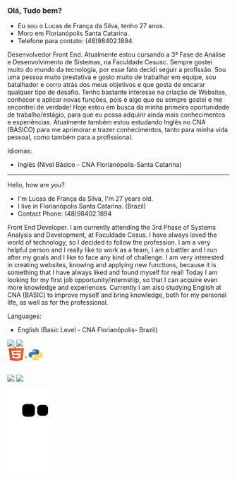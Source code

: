 ### Olá, Tudo bem?

* Eu sou o Lucas de França da Silva, tenho 27 anos.
* Moro em Florianópolis Santa Catarina.
* Telefone para contato: (48)98402.1894

Desenvolvedor Front End.
Atualmente estou cursando a 3ª Fase de Análise e Desenvolvimento de Sistemas, na Faculdade Cesusc. Sempre gostei muito do mundo da tecnologia, por esse fato decidi seguir a profissão.
Sou uma pessoa muito prestativa e gosto muito de trabalhar em equipe, sou batalhador e corro atrás dos meus objetivos e que gosta de encarar qualquer tipo de desafio. 
Tenho bastante interesse na criação de Websites, conhecer e aplicar novas funções, pois é algo que eu sempre gostei e me encontrei de verdade!
Hoje estou em busca da minha primeira oportunidade de trabalho/estágio, para que eu possa adquirir ainda mais conhecimentos e experiências. 
Atualmente também estou estudando Inglês no CNA (BÁSICO) para me aprimorar e trazer conhecimentos, tanto para minha vida pessoal, como também para a profissional.

 Idiomas: 

- Inglês (Nível Básico - CNA Florianópolis-Santa Catarina)

---------

Hello, how are you?

* I'm Lucas de França da Silva, I'm 27 years old.
* I live in Florianópolis Santa Catarina. (Brazil)
* Contact Phone: (48)98402.1894

Front End Developer.
I am currently attending the 3rd Phase of Systems Analysis and Development, at Faculdade Cesus. I have always loved the world of technology, so I decided to follow the profession.
I am a very helpful person and I really like to work as a team, I am a battler and I run after my goals and I like to face any kind of challenge.
I am very interested in creating websites, knowing and applying new functions, because it is something that I have always liked and found myself for real!
Today I am looking for my first job opportunity/internship, so that I can acquire even more knowledge and experiences. 
Currently I am also studying English at CNA (BASIC) to improve myself and bring knowledge, both for my personal life, as well as for the professional.

Languages: 

- English (Basic Level - CNA Florianópolis- Brazil)





<div>
  <a href="https://beacons.al/lucas-fra1508>">
  <img height="180em" src="https://github-readme-stats.vercel.app/api?username=lucas-fra1508&show_icons=false&theme=darkclude_all_commits=true&count_private=true"/>
  <img height="180em" src="https://github-readme-stats.vercel.app/api/top-langs/?username=lucas-fra1508act&langs_count=7&theme=dark
</div>
                           
<div style="display: inline_block"><br> 
  <img align="center" alt="Rafa-HTML" height="30" width="40" src="https://raw.githubusercontent.com/devicons/devicon/master/icons/html5/html5-original.svg">
  <img align="center" alt="Rafa-Python" height="30" width="40" src="https://raw.githubusercontent.com/devicons/devicon/master/icons/python/python-original.svg">


  
  ##
  
 <div>
   <a href="https://instagram.com/lucas_fra23" target="_blank"><img src="https://img.shields.io/badge/-Instagram-%23E4405F?style=for-the-badge&logo=instagram&logoColor=white" target="_blank"></a>
   <a href="https://www.linkedin.com/in/lucasfrança95" target="_blank"><img src="https://img.shields.io/badge/-LinkedIn-%230077B5?style=for-the-badge&logo=linkedin&logoColor=white" target="_blank"></a>
 
 ![Snake animation](https://github.com/rafaballerini/rafaballerini/blob/output/github-contribution-grid-snake.svg)
 
</div>
